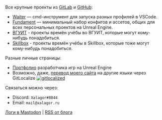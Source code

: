 Все крупные проекты из [GitLab][gitlab] и [GitHub][github]:

- [Waiter][xalagor/waiter] — cmd-инструмент для запуска разных профилей в VSCode.
- [Fundament][xalagor/fundament] — минимальный набор конфигов и ассетов, общих для всех персональных проектов на Unreal Engine.
- [ВГУИТ][education-vsuet] - проекты времён учёбы во ВГУИТ, которые могут кому-нибудь понадобиться.
- [Skillbox][skillbox-xalagor] - проекты времён учёбы в Skillbox, которые тоже могут кому-нибудь понадобиться.

Разные личные страницы:

- [Портфолио](portfolio.md) разработчика игр на Unreal Engine
- Возможно, даже, [перевод моего сайта](https://gitlocalize.com/repo/8169) на другие языки через GitLocalize [![gitlocalized](https://gitlocalize.com/repo/8169/whole_project/badge.svg)](https://gitlocalize.com/repo/8169/whole_project?utm_source=badge)

Связаться можно через:

- Discord: `Xalagor#8844`
- Email: `mail@xalagor.ru`

<!-- Для верификации ссылки в профиле Mastodon нужно делать обратную ссылку с тегом rel="me" -->
<a rel="me" href="https://mastodon.gamedev.place/@xalagor">Логи в Mastodon</a> | [RSS от блога](https://xalagor.github.io/docs/ru/index.xml)


[github]: https://github.com/xalagor
[gitlab]: https://gitlab.com/xalagor
[xalagor/waiter]: https://github.com/xalagor/waiter
[xalagor/fundament]: https://gitlab.com/xalagor/fundament
[education-vsuet]: https://gitlab.com/education-vsuet
[skillbox-xalagor]: https://gitlab.com/skillbox-xalagor